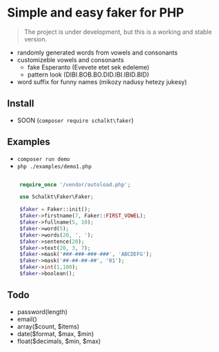 # Simple and easy faker for PHP

> The project is under development, but this is a working and stable version.

- randomly generated words from vowels and consonants
- customizeble vowels and consonants
  - fake Esperanto (Evevete etet sek edeleme)
  - pattern look (DIBI.BOB.BO.DID.IBI.IBID.BID)
- word suffix for funny names (mikozy nadusy hetezy jukesy)

## Install

- SOON (`composer require schalkt\faker`)

## Examples

- `composer run demo`
- `php ./examples/demo1.php`

```php

    require_once '/vendor/autoload.php';

    use Schalkt\Faker\Faker;

    $faker = Faker::init();
    $faker->firstname(7, Faker::FIRST_VOWEL);
    $faker->fullname(5, 10);
    $faker->word(5);
    $faker->words(20, ', ');
    $faker->sentence(20);
    $faker->text(20, 3, 7);
    $faker->mask('###-###-###-###', 'ABCDEFG');
    $faker->mask('##-##-##-##', '01');
    $faker->int(1,100);
    $faker->boolean();


```

## Todo

- password(length)
- email()
- array($count, $items)
- date($format, $max, $min)
- float($decimals, $min, $max)